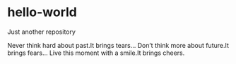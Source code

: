 # hello-world
Just another repository

Never think hard about past.It brings tears…
Don’t think more about future.It brings fears…
Live this moment with a smile.It brings cheers.
